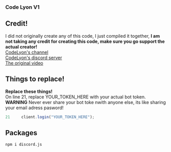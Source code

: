 ### Code Lyon V1

## Credit!

I did not originally create any of this code, I just compiled it together, **I am not taking any credit for creating this code, make sure you go support the actual creator!**
<br />[CodeLyon's channel](https://www.youtube.com/channel/UC08G-UJT58SbkdmcOYyOQVw)
<br />[CodeLyon's discord server](https://discord.gg/Mdm5yMs5tc)
<br />[The original video](https://www.youtube.com/watch?v=nTGtiCC3iQM&list=PLbbLC0BLaGjpyzN1rg-gK4dUqbn8eJQq4&index=2)

## Things to replace!

**Replace these things!**
<br /> On line 21, replace YOUR_TOKEN_HERE with your actual bot token. **WARNING** Never ever share your bot toke nwith anyone else, its like sharing your email adress pasword!

```javascript
21     client.login("YOUR_TOKEN_HERE");
```

## Packages

```
npm i discord.js
```
